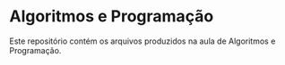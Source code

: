 # Algoritmos e Programação

Este repositório contém os arquivos produzidos na aula de Algoritmos e Programação.


